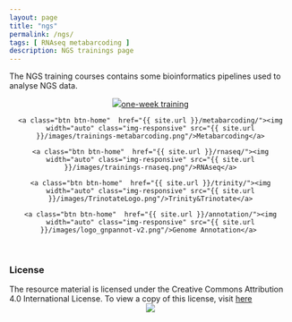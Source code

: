 ```yaml
---
layout: page
title: "ngs"
permalink: /ngs/
tags: [ RNAseq metabarcoding ]
description: NGS trainings page
---
```


The NGS training courses contains some bioinformatics pipelines used to analyse NGS data.

<div><center>
	<a class="btn btn-home"  href="{{ site.url }}/ngsTrainings/"><img width="auto" class="img-responsive" src="{{ site.url }}/images/one-week-training.png"/>one-week training</a>

	<a class="btn btn-home"  href="{{ site.url }}/metabarcoding/"><img width="auto" class="img-responsive" src="{{ site.url }}/images/trainings-metabarcoding.png"/>Metabarcoding</a>
	
	<a class="btn btn-home"  href="{{ site.url }}/rnaseq/"><img width="auto" class="img-responsive" src="{{ site.url }}/images/trainings-rnaseq.png"/>RNAseq</a>
	
	<a class="btn btn-home"  href="{{ site.url }}/trinity/"><img width="auto" class="img-responsive" src="{{ site.url }}/images/TrinotateLogo.png"/>Trinity&Trinotate</a>
	
	<a class="btn btn-home"  href="{{ site.url }}/annotation/"><img width="auto" class="img-responsive" src="{{ site.url }}/images/logo_gnpannot-v2.png"/>Genome Annotation</a>	
	
</center></div>

<br />


### License
<div>
The resource material is licensed under the Creative Commons Attribution 4.0 International License. To view a copy of this license, visit
<a href="http://creativecommons.org/licenses/by-nc-sa/4.0/">here</a>
<center>
<img width="auto" class="img-responsive" src="http://creativecommons.org.nz/wp-content/uploads/2012/05/by-nc-sa1.png"/>
</center></div>
